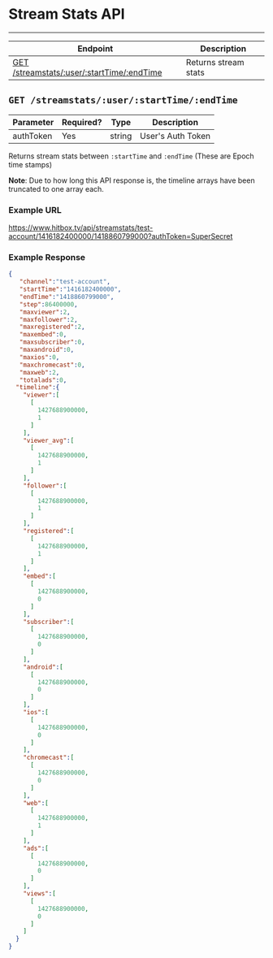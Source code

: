 # Stream Stats API
***

| Endpoint | Description |
| ---- | --------------- |
| [GET /streamstats/:user/:startTime/:endTime](/channel/streamstats.md#get-streamstatsuserstarttimeendtime) | Returns stream stats |

## `GET /streamstats/:user/:startTime/:endTime`

| Parameter | Required? | Type | Description |
| --- | --- | --- | --- |
| authToken | Yes | string | User's Auth Token |

Returns stream stats between `:startTime` and `:endTime`  (These are Epoch time stamps)

**Note**: Due to how long this API response is, the timeline arrays have been truncated to one array each.

### Example URL

https://www.hitbox.tv/api/streamstats/test-account/1416182400000/1418860799000?authToken=SuperSecret

### Example Response 

```json
{
   "channel":"test-account",
   "startTime":"1416182400000",
   "endTime":"1418860799000",
   "step":86400000,
   "maxviewer":2,
   "maxfollower":2,
   "maxregistered":2,
   "maxembed":0,
   "maxsubscriber":0,
   "maxandroid":0,
   "maxios":0,
   "maxchromecast":0,
   "maxweb":2,
   "totalads":0,
  "timeline":{
    "viewer":[
      [
        1427688900000,
        1
      ]
    ],
    "viewer_avg":[
      [
        1427688900000,
        1
      ]
    ],
    "follower":[
      [
        1427688900000,
        1
      ]
    ],
    "registered":[
      [
        1427688900000,
        1
      ]
    ],
    "embed":[
      [
        1427688900000,
        0
      ]
    ],
    "subscriber":[
      [
        1427688900000,
        0
      ]
    ],
    "android":[
      [
        1427688900000,
        0
      ]
    ],
    "ios":[
      [
        1427688900000,
        0
      ]
    ],
    "chromecast":[
      [
        1427688900000,
        0
      ]
    ],
    "web":[
      [
        1427688900000,
        1
      ]
    ],
    "ads":[
      [
        1427688900000,
        0
      ]
    ],
    "views":[
      [
        1427688900000,
        0
      ]
    ]
  }
}
```
